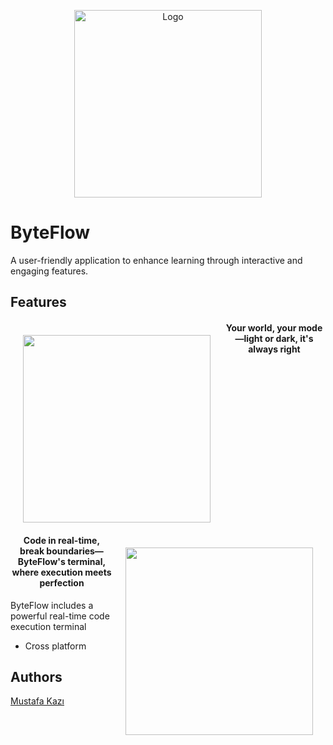 
<p align="center">
  <img src="https://github.com/user-attachments/assets/216ae40d-04cb-4e56-b87e-52fd9fb9bc12" alt="Logo" width="300">
</p>


# ByteFlow

A user-friendly application to enhance learning through interactive and engaging features.  



## Features

<div style="margin-bottom: 50px;">
  <h4 style="text-align: center;">
    <img align="left" height="300" src="https://github.com/user-attachments/assets/a9f73f4c-fff2-4fe6-96e8-60dd3365e938" style="margin: 20px;">
    Your world, your mode—light or dark, it's always right
  </h4>
</div>

<div style="clear: both; margin-top: 50px;">
  <h4 style="text-align: center;">
    <img align="right" height="300" src="https://github.com/user-attachments/assets/25d0367a-f7f6-4487-b233-9ac5e6dc7475" style="margin: 20px;">
    Code in real-time, break boundaries—ByteFlow's terminal, where execution meets perfection
  </h4>
</div>





ByteFlow includes a powerful real-time code execution terminal


- Cross platform


## Authors
[Mustafa Kazı](https://www.linkedin.com/in/musoftware)

